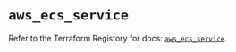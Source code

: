 # `aws_ecs_service`

Refer to the Terraform Registory for docs: [`aws_ecs_service`](https://registry.terraform.io/providers/hashicorp/aws/5.9.0/docs/resources/ecs_service).
